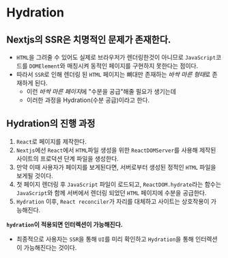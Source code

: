 # Hydration

## Nextjs의 SSR은 치명적인 문제가 존재한다.

- `HTML`을 그려줄 수 있어도 실제로 브라우저가 렌더링한것이 아니므로 `JavaScript`코드를 `DOMElement`와 매칭시켜 동적인 페이지를 구현하지 못한다는 점이다.
- 따라서 `SSR`로 인해 렌더링 된 `HTML` 페이지는 뼈대만 존재하는 *바싹 마른 형태*로 존재하게 된다.
  - 이런 *바싹 마른 페이지*에 "수분을 공급"해줄 필요가 생기는데
  - 이러한 과정을 Hydration(수분 공급)이라고 한다.

## Hydration의 진행 과정

1. `React`로 페이지를 제작한다.
2. `Nextjs`에선 `React`에서 `HTML`파일 생성을 위한 `ReactDOMServer`를 사용해 제작된 사이트의 프로덕션 단계 파일을 생성한다.
3. 만약 이때 사용자가 페이지를 보게된다면, 서버로부터 생성된 정적인 `HTML` 파일을 보게될 것이다.
4. 첫 페이지 렌더링 후 `JavaScript` 파일이 로드되고, `ReactDOM.hydrate`라는 함수는 `JavaScript`와 함께 서버에서 렌더링 되었던 `HTML` 페이지에 수분을 공급한다.
5. `Hydration` 이후, `React reconciler`가 자리를 대체하고 사이트는 상호작용이 가능해진다.

**`hydration`이 적용되면 인터렉션이 가능해진다.**

- 최종적으로 사용자는 `SSR`을 통해 `UI`를 미리 확인하고 `Hydration`을 통해 인터렉션이 가능해진다는 것이다.
